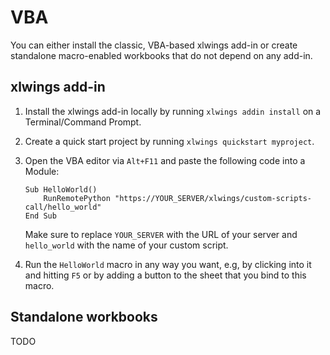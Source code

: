 # VBA

You can either install the classic, VBA-based xlwings add-in or create standalone macro-enabled workbooks that do not depend on any add-in.

## xlwings add-in

1. Install the xlwings add-in locally by running `xlwings addin install` on a Terminal/Command Prompt.
2. Create a quick start project by running `xlwings quickstart myproject`.
3. Open the VBA editor via `Alt+F11` and paste the following code into a Module:

   ```vb.net
   Sub HelloWorld()
       RunRemotePython "https://YOUR_SERVER/xlwings/custom-scripts-call/hello_world"
   End Sub
   ```

   Make sure to replace `YOUR_SERVER` with the URL of your server and `hello_world` with the name of your custom script.

4. Run the `HelloWorld` macro in any way you want, e.g, by clicking into it and hitting `F5` or by adding a button to the sheet that you bind to this macro.

## Standalone workbooks

TODO
